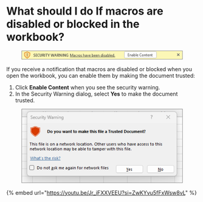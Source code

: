 # What should I do If macros are disabled or blocked in the workbook?

<div align="left"><figure><img src="../.gitbook/assets/image (8).png" alt=""><figcaption></figcaption></figure></div>

If you receive a notification that macros are disabled or blocked when you open the workbook, you can enable them by making the document trusted:

1. Click **Enable Content** when you see the security warning.
2. In the Security Warning dialog, select **Yes** to make the document trusted.

<div align="left"><figure><img src="../.gitbook/assets/image (9).png" alt=""><figcaption></figcaption></figure></div>

{% embed url="https://youtu.be/Jr_iFXXVEEU?si=ZwKYvu5fFxWsw8vL" %}
